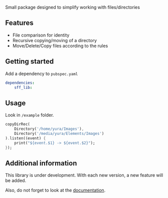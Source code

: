 Small package designed to simplify working with files/directories

## Features

- File comparison for identity
- Recursive copying/moving of a directory
- Move/Delete/Copy files according to the rules

## Getting started

Add a dependency to `pubspec.yaml`

```yaml
dependencies:
    sff_lib:
```

## Usage

Look in `/example` folder.

```dart
copyDirRec(
    Directory('/home/yura/Images'),
    Directory('/media/yura/Elements/Images')
).listen((event) {
    print("${event.$1} -> ${event.$2}");
});
```

## Additional information

This library is under development. With each new version, a new feature will be added.

Also, do not forget to look at the [documentation](https://rawcdn.githack.com/yuraMovsesyan/sff_lib/a46f2ee13148bba8263e60fbb2441e78eed88553/doc/api/index.html).